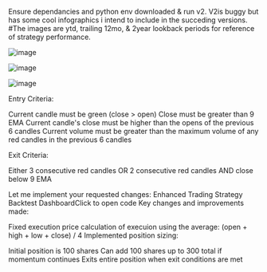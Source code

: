 Ensure dependancies and python env downloaded & run v2. V2is buggy but has some cool infographics i intend to include in the succeding versions.
#The images are ytd, trailing 12mo, & 2year lookback periods for reference of strategy performance.

![image](https://github.com/user-attachments/assets/9a9e7c33-afba-4a77-a592-f04c8b853838)

![image](https://github.com/user-attachments/assets/d92c13f5-9934-4f30-b62a-955eee7ea127)

![image](https://github.com/user-attachments/assets/bcc94b4f-c3fc-48ef-a77b-3d452129a6da)


Entry Criteria:

Current candle must be green (close > open)
Close must be greater than 9 EMA
Current candle's close must be higher than the opens of the previous 6 candles
Current volume must be greater than the maximum volume of any red candles in the previous 6 candles

Exit Criteria:

Either 3 consecutive red candles
OR 2 consecutive red candles AND close below 9 EMA

Let me implement your requested changes:
Enhanced Trading Strategy Backtest DashboardClick to open code
Key changes and improvements made:

Fixed execution price calculation of execuion using the average: (open + high + low + close) / 4
Implemented position sizing:

Initial position is 100 shares
Can add 100 shares up to 300 total if momentum continues
Exits entire position when exit conditions are met
